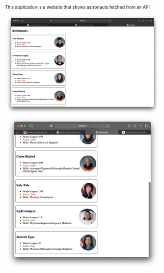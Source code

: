 This application is a website that shows astronauts fetched from an API

<kbd><img src="https://github.com/ahowe442/Fetch-and-JSON-Studio-master/blob/master/images/Astronauts1.png?raw=true" /></kbd>
<kbd><img src="https://github.com/ahowe442/Fetch-and-JSON-Studio-master/blob/master/images/Astronauts2.png?raw=true" /></kbd>
